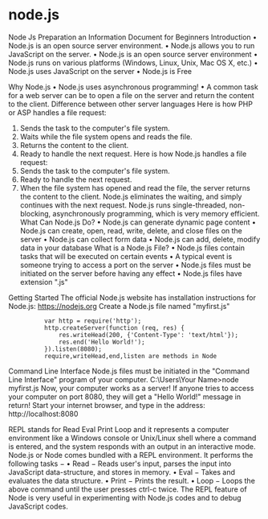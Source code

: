 # node.js
Node Js Preparation an Information Document for Beginners
Introduction
•	Node.js is an open source server environment.
•	Node.js allows you to run JavaScript on the server.
•	Node.js is an open source server environment
•	Node.js runs on various platforms (Windows, Linux, Unix, Mac OS X, etc.)
•	Node.js uses JavaScript on the server
•	Node.js is Free

Why Node.js
•	Node.js uses asynchronous programming!
•	A common task for a web server can be to open a file on the server and return the content to the client.
Difference between other server languages 
Here is how PHP or ASP handles a file request:
1.	Sends the task to the computer's file system.
2.	Waits while the file system opens and reads the file.
3.	Returns the content to the client.
4.	Ready to handle the next request.
Here is how Node.js handles a file request:
1.	Sends the task to the computer's file system.
2.	Ready to handle the next request.
3.	When the file system has opened and read the file, the server returns the content to the client.
Node.js eliminates the waiting, and simply continues with the next request.
Node.js runs single-threaded, non-blocking, asynchronously programming, which is very memory efficient.
What Can Node.js Do?
•	Node.js can generate dynamic page content
•	Node.js can create, open, read, write, delete, and close files on the server
•	Node.js can collect form data
•	Node.js can add, delete, modify data in your database
 What is a Node.js File?
•	Node.js files contain tasks that will be executed on certain events
•	A typical event is someone trying to access a port on the server
•	Node.js files must be initiated on the server before having any effect
•	Node.js files have extension ".js"

Getting Started
The official Node.js website has installation instructions for Node.js: https://nodejs.org
Create a Node.js file named "myfirst.js"

              var http = require('http');
              http.createServer(function (req, res) {
                  res.writeHead(200, {'Content-Type': 'text/html'});
                  res.end('Hello World!');
              }).listen(8080);
              require,writeHead,end,listen are methods in Node
              
Command Line Interface
Node.js files must be initiated in the "Command Line Interface" program of your computer.
  C:\Users\Your Name>node myfirst.js
Now, your computer works as a server!
If anyone tries to access your computer on port 8080, they will get a "Hello World!" message in return!
Start your internet browser, and type in the address: http://localhost:8080


REPL stands for Read Eval Print Loop and it represents a computer environment like a Windows console or Unix/Linux shell where a command is entered, and the system responds with an output in an interactive mode. Node.js or Node comes bundled with a REPL environment. It performs the following tasks −
•	Read − Reads user's input, parses the input into JavaScript data-structure, and stores in memory.
•	Eval − Takes and evaluates the data structure.
•	Print − Prints the result.
•	Loop − Loops the above command until the user presses ctrl-c twice.
The REPL feature of Node is very useful in experimenting with Node.js codes and to debug JavaScript codes.



